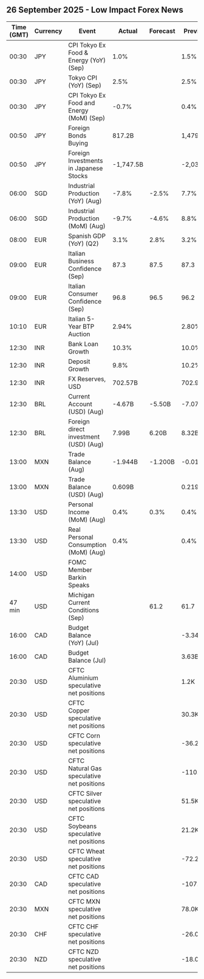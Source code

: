 ## 26 September 2025 - Low Impact Forex News

| Time (GMT) | Currency | Event | Actual | Forecast | Previous |
|------|----------|-------|--------|----------|----------|
| 00:30 | JPY | CPI Tokyo Ex Food & Energy (YoY) (Sep) | 1.0% |  | 1.5% |
| 00:30 | JPY | Tokyo CPI (YoY) (Sep) | 2.5% |  | 2.5% |
| 00:30 | JPY | CPI Tokyo Ex Food and Energy (MoM) (Sep) | -0.7% |  | 0.4% |
| 00:50 | JPY | Foreign Bonds Buying | 817.2B |  | 1,479.7B |
| 00:50 | JPY | Foreign Investments in Japanese Stocks | -1,747.5B |  | -2,032.8B |
| 06:00 | SGD | Industrial Production (YoY) (Aug) | -7.8% | -2.5% | 7.7% |
| 06:00 | SGD | Industrial Production (MoM) (Aug) | -9.7% | -4.6% | 8.8% |
| 08:00 | EUR | Spanish GDP (YoY) (Q2) | 3.1% | 2.8% | 3.2% |
| 09:00 | EUR | Italian Business Confidence (Sep) | 87.3 | 87.5 | 87.3 |
| 09:00 | EUR | Italian Consumer Confidence (Sep) | 96.8 | 96.5 | 96.2 |
| 10:10 | EUR | Italian 5-Year BTP Auction | 2.94% |  | 2.80% |
| 12:30 | INR | Bank Loan Growth | 10.3% |  | 10.0% |
| 12:30 | INR | Deposit Growth | 9.8% |  | 10.2% |
| 12:30 | INR | FX Reserves, USD | 702.57B |  | 702.97B |
| 12:30 | BRL | Current Account (USD) (Aug) | -4.67B | -5.50B | -7.07B |
| 12:30 | BRL | Foreign direct investment (USD) (Aug) | 7.99B | 6.20B | 8.32B |
| 13:00 | MXN | Trade Balance (Aug) | -1.944B | -1.200B | -0.017B |
| 13:00 | MXN | Trade Balance (USD) (Aug) | 0.609B |  | 0.219B |
| 13:30 | USD | Personal Income (MoM) (Aug) | 0.4% | 0.3% | 0.4% |
| 13:30 | USD | Real Personal Consumption (MoM) (Aug) | 0.4% |  | 0.4% |
| 14:00 | USD | FOMC Member Barkin Speaks |  |  |  |
| 47 min | USD | Michigan Current Conditions (Sep) |  | 61.2 | 61.7 |
| 16:00 | CAD | Budget Balance (YoY) (Jul) |  |  | -3.34B |
| 16:00 | CAD | Budget Balance (Jul) |  |  | 3.63B |
| 20:30 | USD | CFTC Aluminium speculative net positions |  |  | 1.2K |
| 20:30 | USD | CFTC Copper speculative net positions |  |  | 30.3K |
| 20:30 | USD | CFTC Corn speculative net positions |  |  | -36.2K |
| 20:30 | USD | CFTC Natural Gas speculative net positions |  |  | -110.9K |
| 20:30 | USD | CFTC Silver speculative net positions |  |  | 51.5K |
| 20:30 | USD | CFTC Soybeans speculative net positions |  |  | 21.2K |
| 20:30 | USD | CFTC Wheat speculative net positions |  |  | -72.2K |
| 20:30 | CAD | CFTC CAD speculative net positions |  |  | -107.2K |
| 20:30 | MXN | CFTC MXN speculative net positions |  |  | 78.0K |
| 20:30 | CHF | CFTC CHF speculative net positions |  |  | -26.0K |
| 20:30 | NZD | CFTC NZD speculative net positions |  |  | -18.0K |
